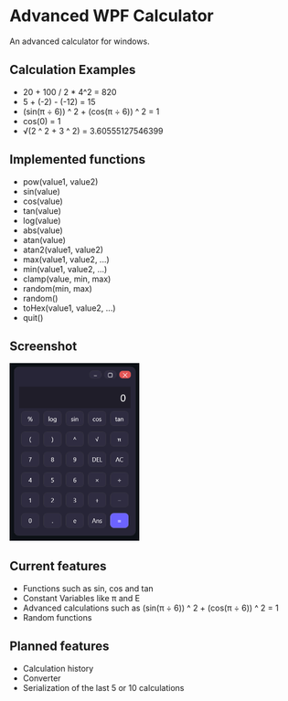 # Advanced WPF Calculator
An advanced calculator for windows.

## Calculation Examples
- 20 + 100 / 2 * 4^2 = 820
- 5 + (-2) - (-12) = 15
- (sin(π ÷ 6)) ^ 2 + (cos(π ÷ 6)) ^ 2 = 1
- cos(0) = 1
- √(2 ^ 2 + 3 ^ 2) = 3.60555127546399

## Implemented functions
- pow(value1, value2)
- sin(value)
- cos(value)
- tan(value)
- log(value)
- abs(value)
- atan(value)
- atan2(value1, value2)
- max(value1, value2, ...)
- min(value1, value2, ...)
- clamp(value, min, max)
- random(min, max)
- random()
- toHex(value1, value2, ...)
- quit()

## Screenshot
<img src="Docs/Screen1.png" width="45%" algin="center" alt="Screenshot 1">

## Current features
- Functions such as sin, cos and tan
- Constant Variables like π and E
- Advanced calculations such as (sin(π ÷ 6)) ^ 2 + (cos(π ÷ 6)) ^ 2 = 1
- Random functions

## Planned features
- Calculation history
- Converter
- Serialization of the last 5 or 10 calculations
